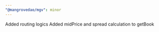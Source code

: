 ```yaml
---
"@mangrovedao/mgv": minor
---
```


Added routing logics
Added midPrice and spread calculation to getBook
